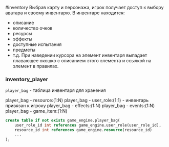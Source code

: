
#inventory
Выбрав карту и персонажа, игрок получает доступ к выбору аватара и своему инвентарю. В инвентаре находится:
- описание 
- количество очков
- ресурсы
- эффекты
- доступные испытания
- предметы 
- т.д. 
При наведении курсора на элемент инвентаря выпадает плавающее окошко с описанием этого элемента и ссылкой на элемент в правилах.

### inventory_player

`player_bag` - таблица инвентаря для хранения 

player_bag - resource:(1:N)
player_bag - user_role:(1:1) - инвентарь привязан к игроку
player_bag - effects:(1:N)
player_bag - events:(1:N)
player_bag - game_item:(1:N)

```sql
create table if not exists game_engine.player_bag(
	user_role_id int references game_engine.user_role(user_role_id),
	resource_id int references game_engine.resource(resource_id)	
	...
);
```